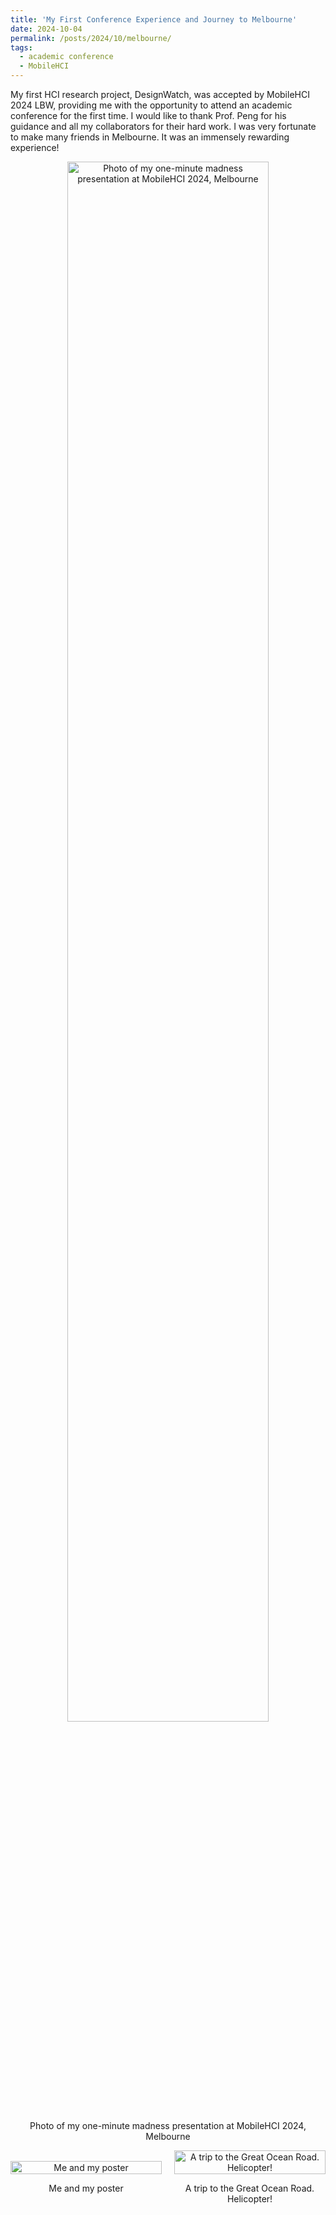 ```yaml
---
title: 'My First Conference Experience and Journey to Melbourne'
date: 2024-10-04
permalink: /posts/2024/10/melbourne/
tags:
  - academic conference
  - MobileHCI
---
```


My first HCI research project, DesignWatch, was accepted by MobileHCI 2024 LBW, providing me with the opportunity to attend an academic conference for the first time. I would like to thank Prof. Peng for his guidance and all my collaborators for their hard work. I was very fortunate to make many friends in Melbourne. It was an immensely rewarding experience!

<div style="text-align: center;">
    <img src="/XiuchengZhang/images/MobileHCIpre.png" alt="Photo of my one-minute madness presentation at MobileHCI 2024, Melbourne" style="width: 80%; max-width: 600px;">
    <p>Photo of my one-minute madness presentation at MobileHCI 2024, Melbourne</p>
</div>

<div style="display: flex; justify-content: space-around; align-items: center; gap: 20px;">
    <div style="flex: 1; text-align: center;">
        <img src="/XiuchengZhang/images/poster.png" alt="Me and my poster" style="width: 100%; height: auto;">
        <p>Me and my poster</p>
    </div>
    <div style="flex: 1; text-align: center;">
        <img src="/XiuchengZhang/images/helicopter.png" alt="A trip to the Great Ocean Road. Helicopter!" style="width: 100%; height: auto;">
        <p>A trip to the Great Ocean Road. Helicopter!</p>
    </div>
</div>

<!-- <img src="https://drive.google.com/uc?export=view&id=1QVTz5IPTW9hLz6jrxKEfVoHwXT6mTuHX" alt="Photo of my one-minute madness presentation at MobileHCI Conference, Melbourne"> -->
